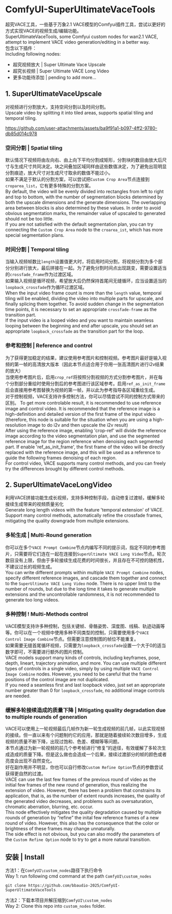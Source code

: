# ComfyUI-SuperUltimateVaceTools
超究VACE工具，一些基于万象2.1 VACE模型的Comfyui插件工具，尝试以更好的方式实现VACE的视频生成/编辑功能。  
SuperUltimateVaceTools, some Comfyui custom nodes for wan2.1 VACE, attempt to implement VACE video generation/editing in a better way.  
包含以下插件：  
Including following nodes:  

- 超究视频放大 | Super Ultimate Vace Upscale
- 超究长视频 | Super Ultimate VACE Long Video
- 更多功能待添加 | pending to add more...

## 1. SuperUltimateVaceUpscale
对视频进行分割放大，支持空间分割以及时间分割。  
Upscale video by splitting it into tiled areas, supports spatial tiling and temporal tiling.  

https://github.com/user-attachments/assets/ba9f91a1-b097-4ff2-9780-db85d014c978

### 空间分割 | Spatial tiling
默认情况下视频将由左向右、由上向下平均分割成矩形，分割块的数目由放大后尺寸与生成尺寸共同决定。块之间叠加区域同样由这些数值决定，为了避免出现明显分割痕迹，放大尺寸对生成尺寸取余的数值不能过小。  
如果不满足于默认的分割方案，可以尝试把`Custom Crop Area`节点连接到`croparea_list`，它有更多特殊的分割方案。  
By default, the video will be evenly divided into rectangles from left to right and top to bottom, with the number of segmentation blocks determined by both the upscale dimensions and the generate dimensions. The overlapping area between blocks is also determined by these values. In order to avoid obvious segmentation marks, the remainder value of upscaled to generated should not be too little.  
If you are not satisfied with the default segmentation plan, you can try connecting the `Custom Crop Area` node to the `croarea_ist`, which has more special segmentation plans.

### 时间分割 | Temporal tiling
当输入视频帧数比`length`设置值更大时，将启用时间分割，将视频分割为多个部分分别进行放大，最后拼接在一起。为了避免分割时间点出现跳变，需要设置适当的`crossfade_frame`作为过渡区域。  
如果输入视频是循环视频，希望放大后仍然保持首尾间无缝循环，应当设置适当的`loopback_crossfade`作为循环过渡区域。  
When the input video frame count is more than the `length` value, temporal tiling will be enabled, dividing the video into multiple parts for upscale, and finally splicing them together. To avoid sudden change in the segmentation time points, it is necessary to set an appropriate `crossfade-frame` as the transition part.   
If the input video is a looped video and you want to maintain seamless looping between the beginning and end after upscale, you should set an appropriate `loopback_crossfade` as the transition part for the loop.

### 参考和控制 | Reference and control
为了获得更加稳定的结果，建议使用参考图片和控制视频。参考图片最好是输入视频的第一帧的高清放大版本（因此本节点适合用于你用一张高清图片进行i2v结果的放大）  
当使用参考图片后，启用`crop_ref`将按照分割视频的方式分割参考图片，并在每个分割部分重绘时使用分割后的参考图进行该区域参考。启用`ref_as_init_frame`后会直接用参考图替换为视频的第一帧，并以此为参考指导各区域重绘生成。  
对于控制视频，VACE支持许多控制方法，你可以尽情尝试不同的控制方式带来的区别。
To get more controlable result, it is recommended to use reference image and control video. It is recommended that the reference image is a high-definition and detailed version of the first frame of the input video (therefore, this node is suitable for the situation when you are using a high-resolution image to do i2v and then upscale the i2v result)  
After using the reference image, enabling 'crop-ref' will divide the reference image according to the video segmentation plan, and use the segmented reference image for the region reference when denoising each segmented part. If enable 'ref_as_init_frame', the first frame of the video will be directly replaced with the reference image, and this will be used as a reference to guide the following frames denoising of each region.   
For control video, VACE supports many control methods, and you can freely try the differences brought by different control methods.

## 2. SuperUltimateVaceLongVideo
利用VACE拼接功能生成长视频，支持多种控制手段，自动修复过渡帧，缓解多轮接续生成带来的视频质量劣化  
Generate long length videos with the feature 'temporal extension' of VACE. Support many control methods, automatically refine the crossfade frames, mitigating the quality downgrade from multiple extensions.

### 多轮生成 | Multi-Round generation
你可以在多个`VACE Prompt Combine`节点内编写不同的提示词，指定不同的参考图片，只需要将它们连在一起在连接到`SuperUltimate VACE Long Video`节点。轮次数目没有上限，但由于多轮接续生成花费的时间很长，并且存在不可控的随机性，不建议过长的视频生成。  
You can write different prompts within multiple `VACE Prompt Combine` nodes, specify different reference images, and cascade them together and connect to the `SuperUltimate VACE Long Video` node. There is no upper limit to the number of rounds, but due to the long time it takes to generate multiple extensions and the uncontrollable randomness, it is not recommended to generate too long videos.

### 多种控制 ! Multi-Methods control
VACE模型支持许多种控制，包括关键帧、骨骼姿势、深度图、线稿、轨迹动画等等。你可以在一个视频中使用多种不同类型的控制，只需要使用多个`VACE Control Image Combine`节点。但需要注意控制图的帧位不能重复。  
如果需要无缝首尾循环视频，只需要为`loopback_crossfade`设置一个大于0的适当数字即可，不需要进行额外的图片控制。  
VACE models support many kinds of controls, including keyframes, pose, depth, lineart, trajectory animation, and more. You can use multiple different types of controls in a single video, simply by using multiple `VACE Control Image Combine` nodes. However, you need to be careful that the frame positions of the control image are not duplicated.  
If you need a seamless first and last loopback video, just set an appropriate number greater than 0 for `loopback_crossfade`, no additional image controls are needed.  

### 缓解多轮接续造成的质量下降 | Mitigating quality degradation due to multiple rounds of generation
VACE可以使用上一轮视频最后几帧作为新一轮生成视频的前几帧，以此实现视频的接续。但一直以来有个问题制约它的应用，那就是随着接续轮次数目增多，生成视频的质量不断下降，出现过饱和、色差、模糊等等问题。  
本节点通过为新一轮视频的前几个参考帧进行“修复”的途径，有效缓解了多轮次生成造成的质量下降。但是这么做也会造成一个后果，接续过渡部分的帧的颜色或者亮度会出现不自然变化。  
好在副作用并不明显，你也可以自行修改`Custom Refine Option`节点的参数尝试获得更自然的过渡。  
VACE can use the last few frames of the previous round of video as the initial few frames of the new round of generation, thus realizing the extension of video. However, there has been a problem that constrains its application, that is, as the number of extent rounds increases, the quality of the generated video decreases, and problems such as oversaturation, chromatic aberration, blurring, etc. occur.  
This node effectively mitigates the quality degradation caused by multiple rounds of generation by “refine” the inital few reference frames of a new round of video. However, this also has the consequence that the color or brightness of these frames may change unnaturally.  
The side effect is not obvious, but you can also modify the parameters of the `Custom Refine Option` node to try to get a more natural transition.

## 安装 | Install
方法1：在`ComfyUI\custom_nodes`路径下执行命令  
Way 1: run following cmd command at the path `ComfyUI\custom_nodes`

    git clone https://github.com/bbaudio-2025/ComfyUI-SuperUltimateVaceTools

方法2：下载本项目并解压缩到`ComfyUI\custom_nodes`  
Way 2: Clone this repo into `custom_nodes` folder.  
